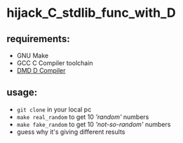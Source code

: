 # hijack_C_stdlib_func_with_D

## requirements:
- GNU Make
- GCC C Compiler toolchain
- [DMD D Compiler](https://dlang.org/download.html)

## usage:
- `git clone` in your local pc
- `make real_random` to get 10 *'random'* numbers
- `make fake_random` to get 10 *'not-so-random'* numbers
- guess why it's giving different results


